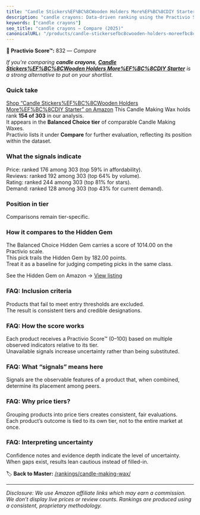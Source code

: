 ```yaml
---
title: "Candle Stickers%EF%BC%8CWooden Holders More%EF%BC%8CDIY Starter"
description: "candle crayons: Data-driven ranking using the Practivio Score™. Positioned by quality, value, demand, findability, momentum."
keywords: ["candle crayons"]
seo_title: "candle crayons — Compare (2025)"
canonicalURL: "/products/candle-stickersefbc8cwooden-holders-moreefbc8cdiy-starter-B0DRVGBC9H/"
---
```


**🛒 Practivio Score™:** 832 — _Compare_


*If you're comparing **candle crayons**, **[Candle Stickers%EF%BC%8CWooden Holders More%EF%BC%8CDIY Starter](https://www.amazon.com/dp/B0DRVGBC9H?tag=practivio-20)** is a strong alternative to put on your shortlist.*
### Quick take
[Shop “Candle Stickers%EF%BC%8CWooden Holders More%EF%BC%8CDIY Starter” on Amazon](https://www.amazon.com/dp/B0DRVGBC9H?tag=practivio-20)
This Candle Making Wax holds rank **154 of 303** in our analysis.  
It appears in the **Balanced Choice tier** of comparable Candle Making Waxes.  
Practivio lists it under **Compare** for further evaluation, reflecting its position within the dataset.

### What the signals indicate
Price: ranked 176 among 303 (top 59% in affordability).  
Reviews: ranked 192 among 303 (top 64% by volume).  
Rating: ranked 244 among 303 (top 81% for stars).  
Demand: ranked 128 among 303 (top 43% for current demand).

### Position in tier
Comparisons remain tier-specific.

### How it compares to the Hidden Gem
The Balanced Choice Hidden Gem carries a score of 1014.00 on the Practivio scale.  
This pick trails the Hidden Gem by 182.00 points.  
Treat it as a baseline for judging competing picks in the same class.  

See the Hidden Gem on Amazon → [View listing](https://www.amazon.com/dp/B07YNW3GC2?tag=practivio-20)

### FAQ: Inclusion criteria
Products that fail to meet entry thresholds are excluded.  
The result is consistent tiers and credible designations.

### FAQ: How the score works
Each product receives a Practivio Score™ (0–100) based on multiple observed indicators relative to its tier.  
Unavailable signals increase uncertainty rather than being substituted.

### FAQ: What “signals” means here
Signals are the observable features of a product that, when combined, determine its placement among peers.

### FAQ: Why price tiers?
Grouping products into price tiers creates consistent, fair evaluations.  
Each product’s outcome is tied to its own tier, not to the entire market at once.

### FAQ: Interpreting uncertainty
Confidence notes and evidence depth indicate the level of uncertainty.  
When gaps exist, results lean cautious instead of filled-in.

<!-- Missing template for Compare/CompareWithinPriceClass -->


🏷️ **Back to Master:** [/rankings/candle-making-wax/](/rankings/candle-making-wax/)

---
_Disclosure: We use Amazon affiliate links which may earn a commission. We don’t display live prices or review counts. Rankings are produced using a consistent, proprietary methodology._
